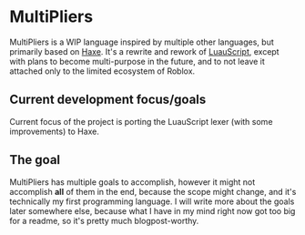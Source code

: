 
# MultiPliers

MultiPliers is a WIP language inspired by multiple other languages, but primarily based on [Haxe](https://haxe.org). It's a rewrite and rework of [LuauScript](https://github.com/SiideCode/LuauScript), except with plans to become multi-purpose in the future, and to not leave it attached only to the limited ecosystem of Roblox.

## Current development focus/goals

Current focus of the project is porting the LuauScript lexer (with some improvements) to Haxe.

## The goal

MultiPliers has multiple goals to accomplish, however it might not accomplish **all** of them in the end, because the scope might change, and it's technically my first programming language. I will write more about the goals later somewhere else, because what I have in my mind right now got too big for a readme, so it's pretty much blogpost-worthy.
